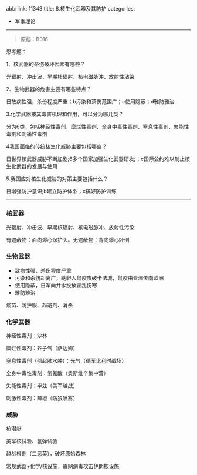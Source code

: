 abbrlink: 11343
title: 8.核生化武器及其防护
categories:
  - 军事理论
---
> 原档：B016

恩考题：

1、核武器的茶伤破坏因素有哪些？

光辐射、冲击波、早期核辐射、核电磁脉沖、放射性沾染

2、生物武器的危害主要有哪些特点？

日敢病性强，杀份程度严重；b污染和茶伤范围广；c使用隐蔽；d雅防雅治

3.化学武器按其毒害机理和作用，可以分为哪几类？

分为6类，包括神经性毒剂、糜烂性毒剂、全身中毒性毒剂、窒息性毒剂、失能性毒剂和刺痛性毒剂

4我国面临的传统核生化威胁主要包括哪些？

日世界核武器威胁不断加剧;6多个国家加强生化武器研发;；c国际公约难以制止核生化武器的发展与使用

5.我国应对核生化威胁的对策主要包括什么？

日增强防护意识;b建立防护体系；c搞好防护训练



------

### 核武器

光辐射、冲击波、早期核辐射、核电磁脉冲、放射性污染

有遮蔽物：面向爆心保护头。无遮蔽物：背向爆心卧倒

### 生物武器

- 致病性强，杀伤程度严重
- 污染和杀伤距离广，鞑靼人鼠疫攻破卡法城，鼠疫由亚洲传向欧洲
- 使用隐蔽，日军向井水投放霍乱伤寒
- 难防难治

疫苗、防护服、趋避剂、消杀

### 化学武器

神经性毒剂：沙林

糜烂性毒剂：芥子气（萨达姆）

窒息性毒剂（引起肺水肿）：光气（德军比利时战场）

全身中毒性毒剂：氢氰酸（奥斯维辛集中营）

失能性毒剂：毕兹（美军越战）

刺激性毒剂：辣椒（防狼喷雾）

### 威胁

核潜艇

美军核试验、氢弹试验

越战橙剂（二恶英），破坏原始森林

常规武器+化学/核设施，震网病毒攻击伊朗核设施